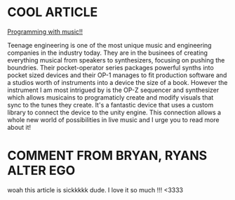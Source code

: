 # COOL ARTICLE
[Programming with music!!](https://www.musicmatter.co.uk/news/teenage-engineering-op-z-portable-synthesizer-sequencer)

Teenage engineering is one of the most unique music and engineering companies in the industry today.
They are in the businees of creating everything musical from speakers to synthesizers, focusing on pushing the boundries. Their pocket-operator series packages powerful synths into pocket sized devices and their OP-1 manages to fit production software and a studios worth of instruments into a device the size of a book. However the instrument I am most intrigued by is the OP-Z sequencer and synthesizer which allows musicains to programaticly create and modify visuals that sync to the tunes they create. It's a fantastic device that uses a custom library to connect the device to the unity engine. This connection allows a whole new world of possibilities in live music and I urge you to read more about it!

# COMMENT FROM BRYAN, RYANS ALTER EGO

woah this article is sickkkkk dude. I love it so much !!! <3333
